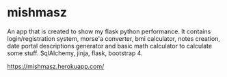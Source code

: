 # mishmasz
An app that is created to show my flask python performance. It contains login/registration system, morse'a converter, bmi calculator, notes creation, date portal descriptions generator and basic math calculator to calculate some stuff. SqlAlchemy, jinja, flask, bootstrap 4. 

https://mishmasz.herokuapp.com/
